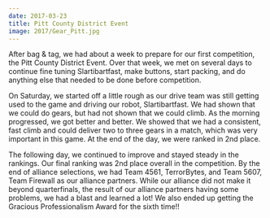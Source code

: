 ```yaml
---
date: 2017-03-23
title: Pitt County District Event
image: 2017/Gear_Pitt.jpg
---
```


After bag & tag, we had about a week to prepare for our first competition, the Pitt County District Event. Over that week, we met on several days to continue fine tuning Slartibartfast, make buttons, start packing, and do anything else that needed to be done before competition.

On Saturday, we started off a little rough as our drive team was still getting used to the game and driving our robot, Slartibartfast. We had shown that we could do gears, but had not shown that we could climb. As the morning progressed, we got better and better. We showed that we had a consistent, fast climb and could deliver two to three gears in a match, which was very important in this game. At the end of the day, we were ranked in 2nd place.

The following day, we continued to improve and stayed steady in the rankings. Our final ranking was 2nd place overall in the competition. By the end of alliance selections, we had Team 4561, TerrorBytes, and Team 5607, Team Firewall as our alliance partners. While our alliance did not make it beyond quarterfinals, the result of our alliance partners having some problems, we had a blast and learned a lot! We also ended up getting the Gracious Professionalism Award for the sixth time!!
